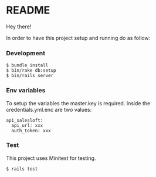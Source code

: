 # README

Hey there! 

In order to have this project setup and running do as follow:

### Development

```
$ bundle install
$ bin/rake db:setup
$ bin/rails server
```

### Env variables

To setup the variables the master.key is required. 
Inside the credentials.yml.enc are two values:

```
api_salesloft:
  api_url: xxx
  auth_token: xxx
```

### Test

This project uses Minitest for testing.

```
$ rails test
```
